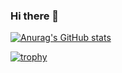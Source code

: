 ### Hi there 👋

<!--
**jstzzyt/jstzzyt** is a ✨ _special_ ✨ repository because its `README.md` (this file) appears on your GitHub profile.

Here are some ideas to get you started:

- 🔭 I’m currently working on ...
- 🌱 I’m currently learning ...
- 👯 I’m looking to collaborate on ...
- 🤔 I’m looking for help with ...
- 💬 Ask me about ...
- 📫 How to reach me: ...
- 😄 Pronouns: ...
- ⚡ Fun fact: ...
-->
[![Anurag's GitHub stats](https://github-readme-stats.vercel.app/api?username=az-123-none&theme=dracula)](https://github.com/anuraghazra/github-readme-stats)

[![trophy](https://github-profile-trophy.vercel.app/?username=az-123-none&theme=onedark&column=3&no-bg=true&no-frame=true)](https://github.com/ryo-ma/github-profile-trophy)


